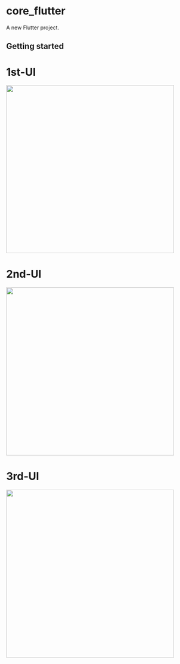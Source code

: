 # core_flutter

A new Flutter project.

## Getting started
<h1>1st-UI</h1>
<img src="https://github.com/Ashupaldeora/core_flutter/assets/143180848/9ee80e18-292e-412e-aedc-6f930396f32e" height="450px">


<h1>2nd-UI</h1> 
<img src="https://github.com/Ashupaldeora/core_flutter/assets/143180848/c1cc9cdd-b45b-4a9d-aca7-9ca8a9dcd99a" height="450px">
<h1>3rd-UI</h1> 

<img src="https://github.com/Ashupaldeora/core_flutter/assets/143180848/91235319-6775-443d-b821-8c7da1fe3e66" height="450px">
